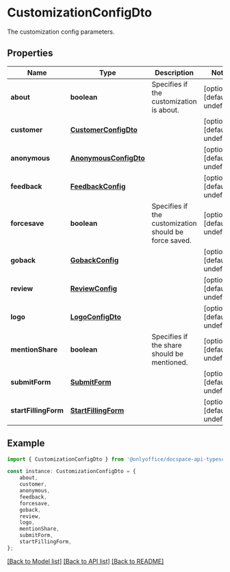 # CustomizationConfigDto

The customization config parameters.

## Properties

Name | Type | Description | Notes
------------ | ------------- | ------------- | -------------
**about** | **boolean** | Specifies if the customization is about. | [optional] [default to undefined]
**customer** | [**CustomerConfigDto**](CustomerConfigDto.md) |  | [optional] [default to undefined]
**anonymous** | [**AnonymousConfigDto**](AnonymousConfigDto.md) |  | [optional] [default to undefined]
**feedback** | [**FeedbackConfig**](FeedbackConfig.md) |  | [optional] [default to undefined]
**forcesave** | **boolean** | Specifies if the customization should be force saved. | [optional] [default to undefined]
**goback** | [**GobackConfig**](GobackConfig.md) |  | [optional] [default to undefined]
**review** | [**ReviewConfig**](ReviewConfig.md) |  | [optional] [default to undefined]
**logo** | [**LogoConfigDto**](LogoConfigDto.md) |  | [optional] [default to undefined]
**mentionShare** | **boolean** | Specifies if the share should be mentioned. | [optional] [default to undefined]
**submitForm** | [**SubmitForm**](SubmitForm.md) |  | [optional] [default to undefined]
**startFillingForm** | [**StartFillingForm**](StartFillingForm.md) |  | [optional] [default to undefined]

## Example

```typescript
import { CustomizationConfigDto } from '@onlyoffice/docspace-api-typescript';

const instance: CustomizationConfigDto = {
    about,
    customer,
    anonymous,
    feedback,
    forcesave,
    goback,
    review,
    logo,
    mentionShare,
    submitForm,
    startFillingForm,
};
```

[[Back to Model list]](../README.md#documentation-for-models) [[Back to API list]](../README.md#documentation-for-api-endpoints) [[Back to README]](../README.md)
